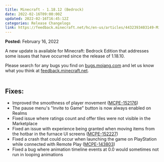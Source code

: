 ```yaml
---
title: Minecraft - 1.18.12 (Bedrock)
date: 2022-02-16T09:00:00Z
updated: 2022-02-16T16:45:12Z
categories: Release Changelogs
link: https://feedback.minecraft.net/hc/en-us/articles/4432393403149-Minecraft-1-18-12-Bedrock
---
```


**Posted:** February 16, 2022

A new update is available for Minecraft: Bedrock Edition that addresses some issues that have occurred since the release of 1.18.10. 

Please search for any bugs you find on [bugs.mojang.com](https://bugs.mojang.com/) and let us know what you think at [feedback.minecraft.net](https://feedback.minecraft.net/).   
 

## **Fixes:** 

- Improved the smoothness of player movement ([MCPE-152176](https://bugs.mojang.com/browse/MCPE-152176)) 
- The pause menu's "Invite to Game" button is now always enabled on Realms  
- Fixed issue where ratings count and offer tiles were not visible in the Marketplace  
- Fixed an issue with experience being granted when moving items from the hotbar in the furnace UI screens ([MCPE-152227](https://bugs.mojang.com/browse/MCPE-152227))  
- Fixed a crash that could occur when launching the game on PlayStation while connected with Remote Play ([MCPE-143803](https://bugs.mojang.com/browse/MCPE-143803))  
- Fixed a bug where animation timeline events at 0.0 would sometimes not run in looping animations
